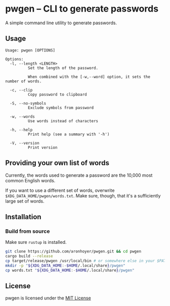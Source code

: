 # pwgen &ndash; CLI to generate passwords

A simple command line utility to generate passwords.

## Usage

```
Usage: pwgen [OPTIONS]

Options:
  -l, --length <LENGTH>
          Set the length of the password.
          
          When combined with the [-w,--word] option, it sets the number of words.

  -c, --clip
          Copy password to clipboard

  -S, --no-symbols
          Exclude symbols from password

  -w, --words
          Use words instead of characters

  -h, --help
          Print help (see a summary with '-h')

  -V, --version
          Print version
```

## Providing your own list of words

Currently, the words used to generate a password are the 10,000 most common English words.

If you want to use a different set of words, overwrite `$XDG_DATA_HOME/pwgen/words.txt`.
Make sure, though, that it's a sufficiently large set of words.

## Installation

### Build from source

Make sure `rustup` is installed.

```sh
git clone https://github.com/aronhoyer/pwgen.git && cd pwgen
cargo build --release
cp target/release/pwgen /usr/local/bin # or somewhere else in your $PATH
mkdir -p "${XDG_DATA_HOME:-$HOME/.local/share}/pwgen"
cp words.txt "${XDG_DATA_HOME:-$HOME/.local/share}/pwgen"
```

## License

pwgen is licensed under the [MIT License](./LICENSE)
